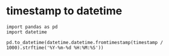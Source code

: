 # timestamp to datetime

```
import pandas as pd
import datetime

pd.to_datetime(datetime.datetime.fromtimestamp(timestamp / 1000).strftime('%Y-%m-%d %H:%M:%S'))
```